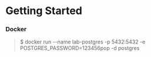 # Getting Started

### Docker
> $ docker run --name lab-postgres -p 5432:5432 -e POSTGRES_PASSWORD=123456pop -d postgres
